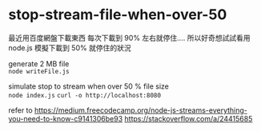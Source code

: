 # stop-stream-file-when-over-50

最近用百度網盤下載東西 每次下載到 90% 左右就停住.... 所以好奇想試試看用 node.js 模擬下載到 50% 就停住的狀況

generate 2 MB file  
`node writeFile.js`

simulate stop to stream when over 50 % file size  
`node index.js`
`curl -o http://localhost:8080`

refer to
<https://medium.freecodecamp.org/node-js-streams-everything-you-need-to-know-c9141306be93>
<https://stackoverflow.com/a/24415685>
